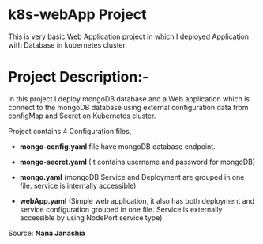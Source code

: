 # k8s-webApp Project

This is very basic Web Application project in which I deployed Application with Database in kubernetes cluster.


# Project Description:-

In this project I deploy mongoDB database and a Web application which is connect to the mongoDB database using external configuration data from configMap and Secret on Kubernetes cluster.

Project contains 4 Configuration files,
- **mongo-config.yaml**		file have mongoDB database endpoint.

- **mongo-secret.yaml**  (It contains username and password for mongoDB)

- **mongo.yaml**  (mongoDB Service and Deployment are grouped in one file. service is internally accessible)

- **webApp.yaml**  (Simple web application, it also has both deployment and service configuration grouped in one file. Service is externally accessible by using NodePort service type)

Source: **Nana Janashia**
